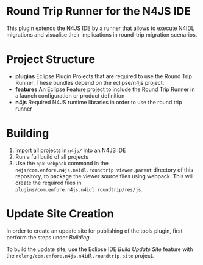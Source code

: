 # Round Trip Runner for the N4JS IDE

This plugin extends the N4JS IDE by a runner that allows to execute N4IDL migrations and visualise their implications in round-trip migration scenarios.

# Project Structure

* **plugins** Eclipse Plugin Projects that are required to use the Round Trip Runner. These bundles depend on the eclipse/n4js project.
* **features** An Eclipse Feature project to include the Round Trip Runner in a launch configuration or product definition
* **n4js** Required N4JS runtime libraries in order to use the round trip runner

# Building 

1. Import all projects in `n4js/` into an N4JS IDE
2. Run a full build of all projects
3. Use the `npx webpack` command in the `n4js/com.enfore.n4js.n4idl.roundtrip.viewer.parent` directory of this repository, to package the viewer source files using webpack. This will create the required files in `plugins/com.enfore.n4js.n4idl.roundtrip/res/js`.

# Update Site Creation

In order to create an update site for publishing of the tools plugin, first perform the steps under *Building*.

To build the update site, use the Eclipse IDE *Build Update Site* feature with the `releng/com.enfore.n4js.n4idl.roundtrip.site` project.

